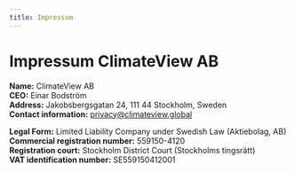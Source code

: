 ```yaml
---
title: Impressum
---
```


# Impressum ClimateView AB

**Name:** ClimateView AB  
**CEO:** Einar Bodström  
**Address:** Jakobsbergsgatan 24, 111 44 Stockholm, Sweden  
**Contact information:** privacy@climateview.global

**Legal Form:** Limited Liability Company under Swedish Law (Aktiebolag, AB)  
**Commercial registration number:** 559150-4120  
**Registration court:** Stockholm District Court (Stockholms tingsrätt)  
**VAT identification number:** SE559150412001
